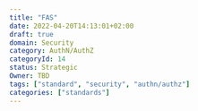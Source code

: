 ```yaml
---
title: "FAS"
date: 2022-04-20T14:13:01+02:00
draft: true
domain: Security
category: AuthN/AuthZ
categoryId: 14
status: Strategic
Owner: TBD
tags: ["standard", "security", "authn/authz"]
categories: ["standards"]
---
```

